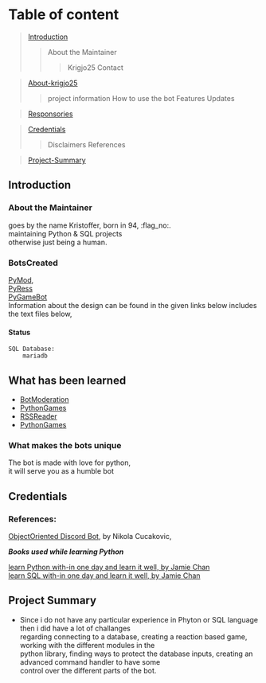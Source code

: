 

# Table of content

> [Introduction](#Introduction)
>> About the Maintainer
>>> Krigjo25
>>> Contact

> [About-krigjo25](#About-krigjo25)
>> project information 
>> How to use the bot
>> Features
>> Updates

> [Responsories](#Responsories)

> [Credentials](#Credentials)
>> Disclaimers
>> References

> [Project-Summary](#project-Summary)

## Introduction

### About the Maintainer

goes by the name Kristoffer, born in 94, :flag_no:.<br>
maintaining Python & SQL projects<br>
otherwise just being a human.

### BotsCreated
[PyMod](https://github.com/krigjo25/Discord/tree/main/PyMod),<br>
[PyRess](https://github.com/krigjo25/Discord/tree/main/pyRess)<br>
[PyGameBot](https://github.com/krigjo25/Discord/tree/main/pyGameBot)<br>
Information about the design can be found in the given links below
includes the text files below,

#### Status

    SQL Database:
        mariadb


## What has been learned

*   [BotModeration]()
*   [PythonGames]()
*   [RSSReader]()
*   [PythonGames]()

### What makes the bots unique

The bot is made with love for python,<br> 
it will serve you as a humble bot


## Credentials

### References:

[ObjectOriented Discord Bot](https://nik.re/posts/2021-09-25/object_oriented_discord_bot), by Nikola Cucakovic,

***Books used while learning Python***

[learn Python with-in one day and learn it well, by Jamie Chan](https://learncodingfast.com/)<br>
[learn SQL with-in one day and learn it well, by Jamie Chan](https://learncodingfast.com/)

## Project Summary



*   Since i do not have any particular experience in Phyton or SQL language then i did have a lot of challanges<br> 
    regarding connecting to a database, creating a reaction based game, working with the different modules in the<br>
    python library, finding ways to protect the database inputs, creating an advanced command handler to have some<br>
    control over the different parts of the bot.